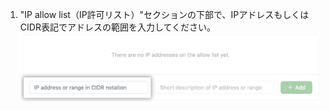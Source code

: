 1. "IP allow list（IP許可リスト）"セクションの下部で、IPアドレスもしくはCIDR表記でアドレスの範囲を入力してください。 ![IP アドレスを追加する [Key] フィールド](/assets/images/help/security/ip-address-field.png)
